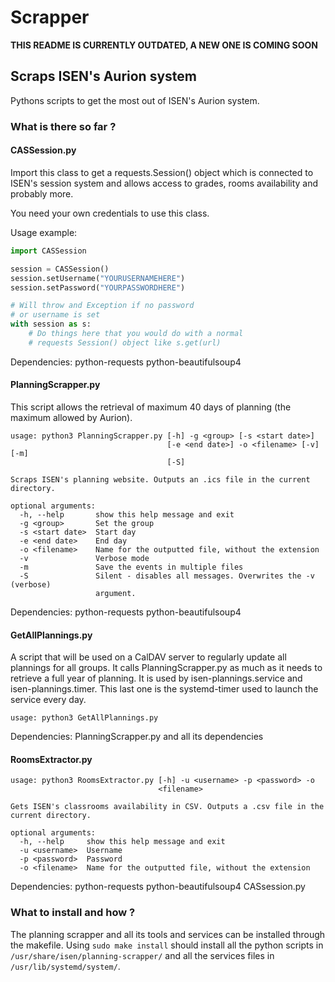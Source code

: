 # Scrapper

**THIS README IS CURRENTLY OUTDATED, A NEW ONE IS COMING SOON**

## Scraps ISEN's Aurion system

Pythons scripts to get the most out of ISEN's Aurion system.

### What is there so far ?

#### CASSession.py

Import this class to get a requests.Session() object which is connected to ISEN's session system and allows access to grades, rooms availability and probably more.

You need your own credentials to use this class.

Usage example:
```python
import CASSession

session = CASSession()
session.setUsername("YOURUSERNAMEHERE")
session.setPassword("YOURPASSWORDHERE")

# Will throw and Exception if no password
# or username is set
with session as s:
    # Do things here that you would do with a normal
    # requests Session() object like s.get(url)
```

Dependencies: python-requests python-beautifulsoup4

#### PlanningScrapper.py

This script allows the retrieval of maximum 40 days of planning (the maximum allowed by Aurion).

```
usage: python3 PlanningScrapper.py [-h] -g <group> [-s <start date>]
                                   [-e <end date>] -o <filename> [-v] [-m]
                                   [-S]

Scraps ISEN's planning website. Outputs an .ics file in the current directory.

optional arguments:
  -h, --help       show this help message and exit
  -g <group>       Set the group
  -s <start date>  Start day
  -e <end date>    End day
  -o <filename>    Name for the outputted file, without the extension
  -v               Verbose mode
  -m               Save the events in multiple files
  -S               Silent - disables all messages. Overwrites the -v (verbose)
                   argument.
  ```

Dependencies: python-requests python-beautifulsoup4

#### GetAllPlannings.py

A script that will be used on a CalDAV server to regularly update all plannings for all groups. It calls PlanningScrapper.py as much as it needs to retrieve a full year of planning. It is used by isen-plannings.service and isen-plannings.timer. This last one is the systemd-timer used to launch the service every day.

```
usage: python3 GetAllPlannings.py
```

Dependencies: PlanningScrapper.py and all its dependencies

#### RoomsExtractor.py

```
usage: python3 RoomsExtractor.py [-h] -u <username> -p <password> -o
                                 <filename>

Gets ISEN's classrooms availability in CSV. Outputs a .csv file in the
current directory.

optional arguments:
  -h, --help     show this help message and exit
  -u <username>  Username
  -p <password>  Password
  -o <filename>  Name for the outputted file, without the extension
```

Dependencies: python-requests python-beautifulsoup4 CASsession.py

### What to install and how ?

The planning scrapper and all its tools and services can be installed through the makefile. Using `sudo make install` should install all the python scripts in `/usr/share/isen/planning-scrapper/` and all the services files in `/usr/lib/systemd/system/`.
